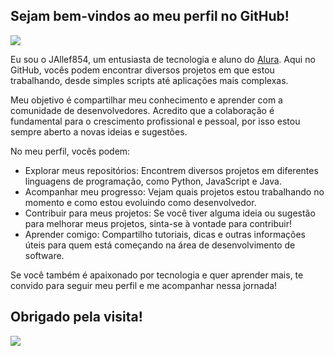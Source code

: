 ## Sejam bem-vindos ao meu perfil no GitHub!

![](https://media1.tenor.com/m/ThZJP6jBK3sAAAAd/dragon-ball-bem-vindo.gif)

Eu sou o JAllef854, um entusiasta de tecnologia e aluno do [Alura](https://www.alura.com.br). Aqui no GitHub, vocês podem encontrar diversos projetos em que estou trabalhando, desde simples scripts até aplicações mais complexas.

Meu objetivo é compartilhar meu conhecimento e aprender com a comunidade de desenvolvedores. Acredito que a colaboração é fundamental para o crescimento profissional e pessoal, por isso estou sempre aberto a novas ideias e sugestões.

No meu perfil, vocês podem:

 - Explorar meus repositórios: Encontrem diversos projetos em diferentes linguagens de programação, como Python, JavaScript e Java.
 - Acompanhar meu progresso: Vejam quais projetos estou trabalhando no momento e como estou evoluindo como desenvolvedor.
 - Contribuir para meus projetos: Se você tiver alguma ideia ou sugestão para melhorar meus projetos, sinta-se à vontade para contribuir!
 - Aprender comigo: Compartilho tutoriais, dicas e outras informações úteis para quem está começando na área de desenvolvimento de software.

Se você também é apaixonado por tecnologia e quer aprender mais, te convido para seguir meu perfil e me acompanhar nessa jornada!

## Obrigado pela visita!
![](https://media.tenor.com/-jPecNydkV8AAAAi/yuri-anime.gif)
